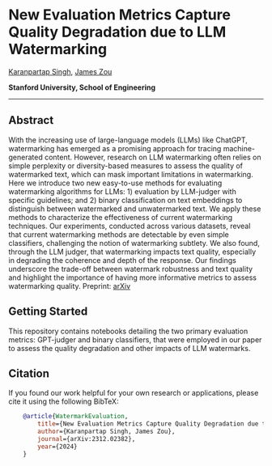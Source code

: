 # New Evaluation Metrics Capture Quality Degradation due to LLM Watermarking

[Karanpartap Singh](https://karanps.com), [James Zou](https://www.james-zou.com/)

**Stanford University, School of Engineering**

<hr>

## Abstract

With the increasing use of large-language models (LLMs) like ChatGPT, watermarking has emerged as a promising approach for tracing machine-generated content. However, research on LLM watermarking often relies on simple perplexity or diversity-based measures to assess the quality of watermarked text, which can mask important limitations in watermarking. Here we introduce two new easy-to-use methods for evaluating watermarking algorithms for LLMs: 1) evaluation by LLM-judger with specific guidelines; and 2) binary classification on text embeddings to distinguish between watermarked and unwatermarked text. We apply these methods to characterize the effectiveness of current watermarking techniques. Our experiments, conducted across various datasets, reveal that current watermarking methods are detectable by even simple classifiers, challenging the notion of watermarking subtlety. We also found, through the LLM judger, that watermarking impacts text quality, especially in degrading the coherence and depth of the response. Our findings underscore the trade-off between watermark robustness and text quality and highlight the importance of having more informative metrics to assess watermarking quality.
Preprint: [arXiv](https://arxiv.org/abs/2312.02382)

## Getting Started

This repository contains notebooks detailing the two primary evaluation metrics: GPT-judger and binary classifiers, that were employed in our paper to assess the quality degradation and other impacts of LLM watermarks. 

## Citation

If you found our work helpful for your own research or applications, please cite it using the following BibTeX:
```bibtex
    @article{WatermarkEvaluation,
        title={New Evaluation Metrics Capture Quality Degradation due to LLM Watermarking},
        author={Karanpartap Singh, James Zou},
        journal={arXiv:2312.02382},
        year={2024}
    }
```
